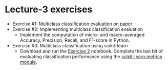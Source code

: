 # Lecture-3 exercises

  * Exercise #1: [Multiclass classification evaluation on paper](exercise_1.pdf)
  * Exercise #2: Implementing multiclass classification evaluation
    - Implement the computation of micro- and macro-averaged Accuracy, Precision, Recall, and F1-score in Python.
  * Exercise #3: Multiclass classification using scikit-learn
    - Download and run the [Exercise 2](exercise_2.ipynb) notebook. Complete the last bit of evaluating classification performance using the [scikit-learn.metrics module](https://scikit-learn.org/stable/modules/classes.html#module-sklearn.metrics).
